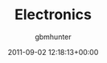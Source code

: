 ---
author: gbmhunter
date: 2011-09-02 12:18:13+00:00
draft: false
title: Electronics
type: page
---